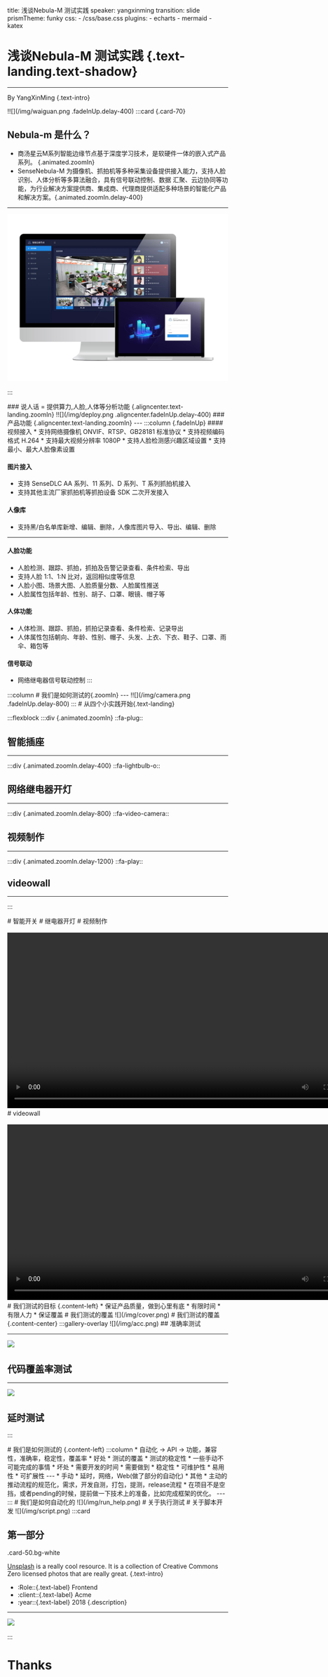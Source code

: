 title: 浅谈Nebula-M 测试实践
speaker: yangxinming
transition: slide
prismTheme: funky
css:
    - /css/base.css
plugins:
    - echarts
    - mermaid
    - katex


<slide class="bg-black-blue aligncenter" image="https://source.unsplash.com/C1HhAQrbykQ/ .bg-primary">

# 浅谈Nebula-M 测试实践 {.text-landing.text-shadow}
---
By YangXinMing {.text-intro}

<slide class="size-100" image="https://source.unsplash.com/n9WPPWiPPJw/">
!![](/img/waiguan.png .fadeInUp.delay-400)

<slide class="fullscreen">
:::card {.card-70}

## Nebula-m 是什么？
 * 商汤星云M系列智能边缘节点基于深度学习技术，是软硬件一体的嵌入式产品系列。 {.animated.zoomIn}
 * SenseNebula-M 为摄像机、抓拍机等多种采集设备提供接入能力，支持人脸识别、人体分析等多算法融合，具有信号联动控制、数据 汇聚、云边协同等功能，为行业解决方案提供商、集成商、代理商提供适配多种场景的智能化产品和解决方案。{.animated.zoomIn.delay-400} 
---
![](/img/nebula-m.png)

:::

<slide class="fullscreen">
### 说人话 = 提供算力,人脸,人体等分析功能 {.aligncenter.text-landing.zoomIn}
!![](/img/deploy.png .aligncenter.fadeInUp.delay-400) 


<slide class="fullscreen">
### 产品功能 {.aligncenter.text-landing.zoomIn} 
---
:::column {.fadeInUp}
#### 视频接入
 * 支持网络摄像机 ONVIF、RTSP、GB28181 标准协议
 * 支持视频编码格式 H.264
 * 支持最大视频分辨率 1080P
 * 支持人脸检测感兴趣区域设置
 * 支持最小、最大人脸像素设置

#### 图片接入
 * 支持 SenseDLC AA 系列、11 系列、D 系列、T 系列抓拍机接入
 * 支持其他主流厂家抓拍机等抓拍设备 SDK 二次开发接入

#### 人像库
 * 支持黑/白名单库新增、编辑、删除，人像库图片导入、导出、编辑、删除

---
#### 人脸功能
 * 人脸检测、跟踪、抓拍，抓拍及告警记录查看、条件检索、导出
 * 支持人脸 1:1、1:N 比对，返回相似度等信息
 * 人脸小图、场景大图、人脸质量分数、人脸属性推送
 * 人脸属性包括年龄、性别、胡子、口罩、眼镜、帽子等

#### 人体功能
 * 人体检测、跟踪、抓拍，抓拍记录查看、条件检索、记录导出
 * 人体属性包括朝向、年龄、性别、帽子、头发、上衣、下衣、鞋子、口罩、雨伞、箱包等

#### 信号联动
 * 网络继电器信号联动控制
:::

<slide class="grid vertical-align">
:::column
# 我们是如何测试的{.zoomIn} 
---
!![](/img/camera.png .fadeInUp.delay-800)
:::

<slide class="slide-top">
# 从四个小实践开始{.text-landing}

:::flexblock 
:::div {.animated.zoomIn}
::fa-plug::
## 智能插座
---
:::div {.animated.zoomIn.delay-400}
::fa-lightbulb-o::
## 网络继电器开灯
---
:::div {.animated.zoomIn.delay-800}
::fa-video-camera::
## 视频制作
---
:::div {.animated.zoomIn.delay-1200}
::fa-play::
## videowall
---
:::

<slide class="slide-top">
# 智能开关 
<slide class="slide-top">
# 继电器开灯 
<slide class="">
# 视频制作
<br/><br/>
<video width="800" controls autoplay>
    <source src="/img/tmp720p.mp4" type="video/mp4">
</video>
<slide class="">
# videowall
<br/><br/>
<video width="800" controls autoplay>
    <source src="/img/videowall.mov" type="video/mp4">
</video>


<slide>
# 我们测试的目标 {.content-left}
  * 保证产品质量，做到心里有底
    * 有限时间
    * 有限人力
    * 保证覆盖

<slide>
# 我们测试的覆盖
![](/img/cover.png)

<slide :class="">
# 我们测试的覆盖 {.content-center}
:::gallery-overlay
![](/img/acc.png)
## 准确率测试

---
![](/img/codecoverage.png)
## 代码覆盖率测试

---
![](/img/delay.png)
## 延时测试

:::

<slide class="">
# 我们是如何测试的 {.content-left}
:::column
* 自动化 -> API -> 功能，兼容性，准确率，稳定性，覆盖率
    * 好处
        * 测试的覆盖
        * 测试的稳定性
        * 一些手动不可能完成的事情
    * 坏处
        * 需要开发的时间
    * 需要做到
        * 稳定性
        * 可维护性
        * 易用性
        * 可扩展性
---
* 手动
    * 延时，网络，Web(做了部分的自动化)
* 其他
    * 主动的推动流程的规范化，需求，开发自测，打包，提测，release流程
    * 在项目不是空挡，或者pending的时候，提前做一下技术上的准备，比如完成框架的优化。
---
:::

<slide class="slide-top">
# 我们是如何自动化的
![](/img/run_help.png)

<slide class="slide-top">
# 关于执行测试

<slide class="slide-top">
# 关于脚本开发
![](/img/script.png)

<slide :class="size-80">
:::card

## 第一部分
.card-50.bg-white

 [Unsplash](http://Unsplash.com) is a really cool resource. It is a collection of Creative Commons Zero licensed photos that are really great. {.text-intro}

 * :Role\::{.text-label} Frontend
 * :client\::{.text-label} Acme
 * :year\::{.text-label} 2018
 {.description}

---
![](https://source.unsplash.com/rCOWMC8qf8A/)

:::
<slide class="bg-black-blue aligncenter" video="https://webslides.tv/static/videos/working.mp4 poster='https://webslides.tv/static/images/working.jpg' .dark">
# Thanks
